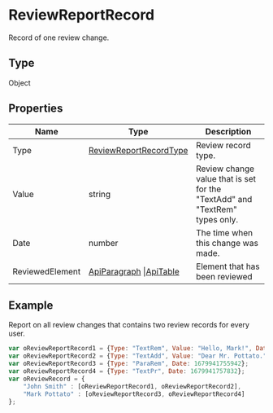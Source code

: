 # ReviewReportRecord

Record of one review change.

## Type

Object

## Properties

| Name | Type | Description |
| ---- | ---- | ----------- |
| Type | [ReviewReportRecordType](../../Enumeration/ReviewReportRecordType.md) | Review record type. |
| Value | string | Review change value that is set for the "TextAdd" and "TextRem" types only. |
| Date | number | The time when this change was made. |
| ReviewedElement | [ApiParagraph](../../ApiParagraph/ApiParagraph.md) &#124;[ApiTable](../../ApiTable/ApiTable.md) | Element that has been reviewed |



## Example

Report on all review changes that contains two review records for every user.

```javascript
var oReviewReportRecord1 = {Type: "TextRem", Value: "Hello, Mark!", Date: 1679941734161};
var oReviewReportRecord2 = {Type: "TextAdd", Value: "Dear Mr. Pottato.", Date: 1679941736189};
var oReviewReportRecord3 = {Type: "ParaRem", Date: 1679941755942};
var oReviewReportRecord4 = {Type: "TextPr", Date: 1679941757832};
var oReviewRecord = {
	"John Smith" : [oReviewReportRecord1, oReviewReportRecord2],
	"Mark Pottato" : [oReviewReportRecord3, oReviewReportRecord4]
};
```

